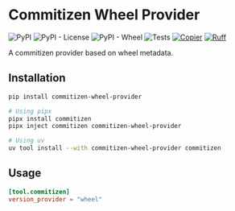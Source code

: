 # Commitizen Wheel Provider

![PyPI](https://img.shields.io/pypi/v/commitizen-wheel-provider)
![PyPI - License](https://img.shields.io/pypi/l/commitizen-wheel-provider)
![PyPI - Wheel](https://img.shields.io/pypi/wheel/commitizen-wheel-provider)
![Tests](https://github.com/hmiladhia/commitizen-wheel-provider/actions/workflows/quality.yml/badge.svg)
[![Copier](https://img.shields.io/endpoint?url=https://raw.githubusercontent.com/copier-org/copier/master/img/badge/badge-grayscale-inverted-border-orange.json)](https://github.com/copier-org/copier)
[![Ruff](https://img.shields.io/endpoint?url=https://raw.githubusercontent.com/astral-sh/ruff/main/assets/badge/v2.json)](https://github.com/astral-sh/ruff)

A commitizen provider based on wheel metadata.

## Installation

```bash
pip install commitizen-wheel-provider

# Using pipx
pipx install commitizen
pipx inject commitizen commitizen-wheel-provider

# Using uv
uv tool install --with commitizen-wheel-provider commitizen
```

## Usage

```toml
[tool.commitizen]
version_provider = "wheel"
```
